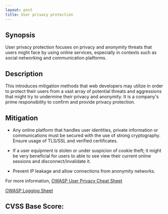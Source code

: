 ```yaml
---
layout: post
title: User privacy protection 
---
```

<!---
User privacy protection
-->
Synopsis
---------------
User privacy protection focuses on privacy and anonymity threats that users might face by using online services, especially in contexts such as social networking and communication platforms. 

Description
-----------------
This introduces mitigation methods that web developers may utilize in order to protect their users from a vast array of potential threats and aggressions that might try to undermine their privacy and anonymity. It is a company's prime responsibility to confirm and provide privacy protection.


Mitigation
---------------
* Any online platform that handles user identities, private information or communications must be secured with the use of strong cryptography. Ensure usage of TLS/SSL and verified certificates.

* If a user equipment is stolen or under suspicion of cookie theft; it might be very beneficial for users to able to see view their current online sessions and disconnect/invalidate it.

* Prevent IP leakage and allow connections from anonymity networks.

For more information,
[OWASP User Privacy Cheat Sheet](https://www.owasp.org/index.php/User_Privacy_Protection_Cheat_Sheet)

[OWASP Logging Sheet](https://www.owasp.org/index.php/Logging_Cheat_Sheet)



CVSS Base Score:
----------------------------

